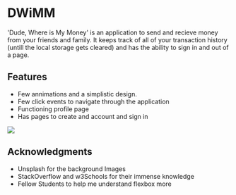 # DWiMM

'Dude, Where is My Money' is an application to send and recieve money from your friends and family. It keeps track of all of your transaction history (untill the local storage gets cleared) and has the ability to sign in and out of a page.

## Features

- Few annimations and a simplistic design.
- Few click events to navigate through the application
- Functioning profile page
- Has pages to create and account and sign in

![](https://imgur.com/a/iVjgu7c)

## Acknowledgments

- Unsplash for the background Images
- StackOverflow and w3Schools for their immense knowledge
- Fellow Students to help me understand flexbox more
